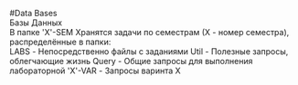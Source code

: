 #Data Bases  
Базы Данных  
В папке 'X'-SEM Хранятся задачи по семестрам (Х - номер семестра), распределённые в папки:  
LABS - Непосредственно файлы с заданиями
Util - Полезные запросы, облегчающие жизнь
Query - Общие запросы для выполнения лабораторной
'X'-VAR - Запросы варинта Х

